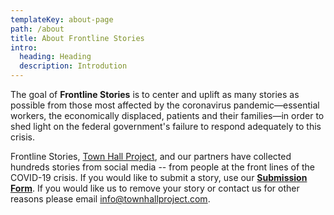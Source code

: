 ```yaml
---
templateKey: about-page
path: /about
title: About Frontline Stories
intro:
  heading: Heading
  description: Introdution
---
```

The goal of **Frontline Stories** is to center and uplift as many stories as possible from those most affected by the coronavirus pandemic—essential workers, the economically displaced, patients and their families—in order to shed light on the federal government's failure to respond adequately to this crisis.

Frontline Stories, <a href="https://townhallproject.com/" target="_blank">Town Hall Project</a>, and our partners have collected hundreds stories from social media -- from people at the front lines of the COVID-19 crisis. If you would like to submit a story, use our **[Submission Form](/contact)**. If you would like us to remove your story or contact us for other reasons please email [info@townhallproject.com](mailto:info@townhallproject.com).